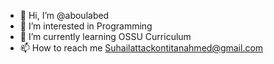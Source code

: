 - 👋 Hi, I’m @aboulabed
- 👀 I’m interested in Programming
- 🌱 I’m currently learning OSSU Curriculum
- 📫 How to reach me Suhailattackontitanahmed@gmail.com

<!---
aboulabed/aboulabed is a ✨ special ✨ repository because its `README.md` (this file) appears on your GitHub profile.
You can click the Preview link to take a look at your changes.
--->
